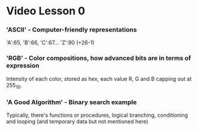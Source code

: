 # Video Lesson 0

### 'ASCII' - Computer-friendly representations
'A':65, 'B':66, 'C':67... 'Z':90 (+26-1)

### 'RGB' - Color compositions, how advanced bits are in terms of expression
Intensity of each color, stored as hex, each value R, G and B capping out at 255<sub>10</sub>.

### 'A Good Algorithm' - Binary search example
Typically, there's functions or procedures, logical branching, conditioning and looping (and temporary data but not mentioned here)

### 
